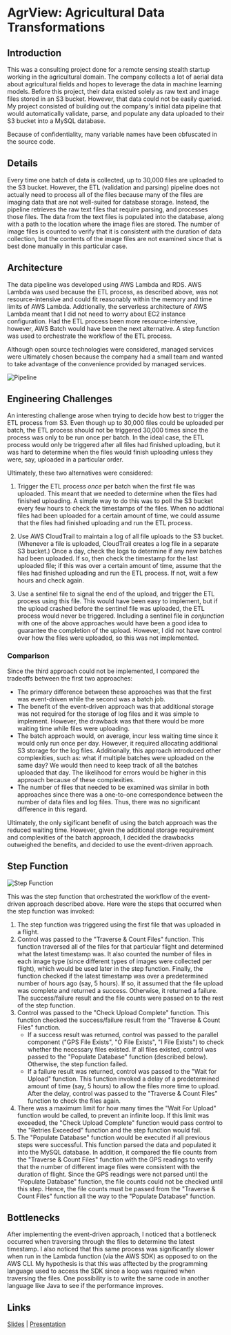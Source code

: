 # AgrView: Agricultural Data Transformations #

## Introduction ##

This was a consulting project done for a remote sensing stealth startup working in the agricultural domain. The company collects a lot of aerial data about agricultural fields and hopes to leverage the data in machine learning models. Before this project, their data existed solely as raw text and image files stored in an S3 bucket. However, that data could not be easily queried. My project consisted of building out the company's initial data pipeline that would automatically validate, parse, and populate any data uploaded to their S3 bucket into a MySQL database.

Because of confidentiality, many variable names have been obfuscated in the source code.

## Details ##

Every time one batch of data is collected, up to 30,000 files are uploaded to the S3 bucket. However, the ETL (validation and parsing) pipeline does not actually need to process all of the files because many of the files are imaging data that are not well-suited for database storage. Instead, the pipeline retrieves the raw text files that require parsing, and processes those files. The data from the text files is populated into the database, along with a path to the location where the image files are stored. The number of image files is counted to verify that it is consistent with the duration of data collection, but the contents of the image files are not examined since that is best done manually in this particular case.

## Architecture ##

The data pipeline was developed using AWS Lambda and RDS. AWS Lambda was used because the ETL process, as described above, was not resource-intensive and could fit reasonably within the memory and time limits of AWS Lambda. Addtionally, the serverless architecture of AWS Lambda meant that I did not need to worry about EC2 instance configuration. Had the ETL process been more resource-intensive, however, AWS Batch would have been the next alternative. A step function was used to orchestrate the workflow of the ETL process.

Although open source technologies were considered, managed services were ultimately chosen because the company had a small team and wanted to take advantage of the convenience provided by managed services.

![Pipeline](https://user-images.githubusercontent.com/40527812/60743192-61819780-9f25-11e9-8bc4-16bbb758fe1d.png)

## Engineering Challenges ##

An interesting challenge arose when trying to decide how best to trigger the ETL process from S3. Even though up to 30,000 files could be uploaded per batch, the ETL process should not be triggered 30,000 times since the process was only to be run once per batch. In the ideal case, the ETL process would only be triggered after all files had finished uploading, but it was hard to determine when the files would finish uploading unless they were, say, uploaded in a particular order.

Ultimately, these two alternatives were considered:

1. Trigger the ETL process *once* per batch when the first file was uploaded. This meant that we needed to determine when the files had finished uploading. A simple way to do this was to poll the S3 bucket every few hours to check the timestamps of the files. When no addtional files had been uploaded for a certain amount of time, we could assume that the files had finished uploading and run the ETL process.

2. Use AWS CloudTrail to maintain a log of all file uploads to the S3 bucket. (Whenever a file is uploaded, CloudTrail creates a log file in a separate S3 bucket.) Once a day, check the logs to determine if any new batches had been uploaded. If so, then check the timestamp for the last uploaded file; if this was over a certain amount of time, assume that the files had finished uploading and run the ETL process. If not, wait a few hours and check again.

3. Use a sentinel file to signal the end of the upload, and trigger the ETL process using this file. This would have been easy to implement, but if the upload crashed before the sentinel file was uploaded, the ETL process would never be triggered. Including a sentinel file in *conjunction* with one of the above approaches would have been a good idea to guarantee the completion of the upload. However, I did not have control over how the files were uploaded, so this was not implemented.

### Comparison ###

Since the third approach could not be implemented, I compared the tradeoffs between the first two approaches:

* The primary difference between these approaches was that the first was event-driven while the second was a batch job.
* The benefit of the event-driven approach was that additional storage was not required for the storage of log files and it was simple to implement. However, the drawback was that there would be more waiting time while files were uploading.
* The batch approach would, on average, incur less waiting time since it would only run once per day. However, it required allocating additional S3 storage for the log files. Additionally, this approach introduced other complexities, such as: what if multiple batches were uploaded on the same day? We would then need to keep track of all the batches uploaded that day. The likelihood for errors would be higher in this approach because of these complexities.
* The number of files that needed to be examined was similar in both approaches since there was a one-to-one correspondence between the number of data files and log files. Thus, there was no significant difference in this regard.

Ultimately, the only sigificant benefit of using the batch approach was the reduced waiting time. However, given the additional storage requirement and complexities of the batch approach, I decided the drawbacks outweighed the benefits, and decided to use the event-driven approach.

## Step Function ##

![Step Function](https://user-images.githubusercontent.com/40527812/61487866-b973c180-a95b-11e9-8364-2e49337a4ee0.png)

This was the step function that orchestrated the workflow of the event-driven approach described above. Here were the steps that occurred when the step function was invoked:

1. The step function was triggered using the first file that was uploaded in a flight.
2. Control was passed to the "Traverse & Count Files" function. This function traversed all of the files for that particular flight and determined what the latest timestamp was. It also counted the number of files in each image type (since different types of images were collected per flight), which would be used later in the step function. Finally, the function checked if the latest timestamp was over a predetermined number of hours ago (say, 5 hours). If so, it assumed that the file upload was complete and returned a success. Otherwise, it returned a failure. The success/failure result and the file counts were passed on to the rest of the step function.
3. Control was passed to the "Check Upload Complete" function. This function checked the success/failure result from the "Traverse & Count Files" function.
    * If a success result was returned, control was passed to the parallel component ("GPS File Exists", "O File Exists", "I File Exists") to check whether the necessary files existed. If all files existed, control was passed to the "Populate Database" function (described below). Otherwise, the step function failed.
    * If a failure result was returned, control was passed to the "Wait for Upload" function. This function invoked a delay of a predetermined amount of time (say, 5 hours) to allow the files more time to upload. After the delay, control was passed to the "Traverse & Count Files" function to check the files again.
4. There was a maximum limit for how many times the "Wait For Upload" function would be called, to prevent an infinite loop. If this limit was exceeded, the "Check Upload Complete" function would pass control to the "Retries Exceeded" function and the step function would fail.
5. The "Populate Database" function would be executed if all previous steps were successful. This function parsed the data and populated it into the MySQL database. In addition, it compared the file counts from the "Traverse & Count Files" function with the GPS readings to verify that the number of different image files were consistent with the duration of flight. Since the GPS readings were not parsed until the "Populate Database" function, the file counts could not be checked until this step. Hence, the file counts must be passed from the "Traverse & Count Files" function all the way to the "Populate Database" function.

## Bottlenecks ##

After implementing the event-driven approach, I noticed that a bottleneck occurred when traversing through the files to determine the latest timestamp. I also noticed that this same process was significantly slower when run in the Lambda function (via the AWS SDK) as opposed to on the AWS CLI. My hypothesis is that this was afftected by the programming language used to access the SDK since a loop was required when traversing the files. One possibility is to write the same code in another language like Java to see if the performance improves.

## Links ##

[Slides](https://docs.google.com/presentation/d/1zNSOtTyvE-8gh-3Yhg4-n2rpAc-R5fWsG0XtOOuwj-A/edit?usp=sharing) | [Presentation](https://youtu.be/jUZb01HzHuA)